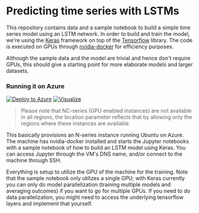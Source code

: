 # Predicting time series with LSTMs

This repository contains data and a sample notebook to build a simple time series 
model using an LSTM network. In order to build and train the model, we're using the 
[Keras](https://keras.io/) framework on top of the
[Tensorflow](https://www.tensorflow.org/) library. The code is
executed on GPUs through [nvidia-docker](https://github.com/NVIDIA/nvidia-docker)
for efficiency purposes. 

Although the sample data and the model are trivial and hence don't require GPUs, 
this should give a starting point for more elaborate models and larger datasets.

### Running it on Azure

[![Deploy to Azure](http://azuredeploy.net/deploybutton.png)](https://portal.azure.com/#create/Microsoft.Template/uri/https%3A%2F%2Fraw.githubusercontent.com%2Fmeken%2Fkeras-gpu-docker%2Fv2.0%2Fazure%2Fazuredeploy.json)
[![Visualize](http://armviz.io/visualizebutton.png)](http://armviz.io/#/?load=https%3A%2F%2Fraw.githubusercontent.com%2Fmeken%2Fkeras-gpu-docker%2Fv2.0%2Fazure%2Fazuredeploy.json)

> Please note that NC-series (GPU enabled instances) are not available in all
> regions, the location parameter reflects that by allowing only the regions
> where these instances are available. 

This basically provisions an N-series instance running Ubuntu on Azure. The machine has 
nvidia-docker installed and starts the Jupyter notebooks with a sample notebook 
of how to build an LSTM model using Keras. You can access Jupyter through the 
VM's DNS name, and/or connect to the machine through SSH.

Everything is setup to utilize the GPU of the machine for the training. Note 
that the sample notebook only utilizes a single GPU; with Keras currently you 
can only do model parallelization (training multiple models and averaging
outcomes) if you want to go for multiple GPUs. If you need to do data 
parallelization, you might need to access the underlying tensorflow layers
and implement that yourself.


